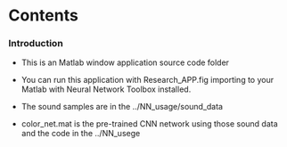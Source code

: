 # Contents #

### Introduction 

* This is an Matlab window application source code folder  

* You can run this application with Research_APP.fig importing to your Matlab with Neural Network Toolbox installed.

* The sound samples are in the ../NN_usage/sound_data

* color_net.mat is the pre-trained CNN network using those sound data and the code in the ../NN_usege
